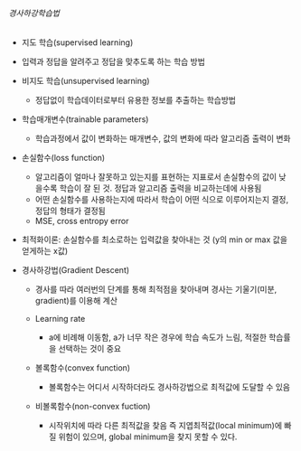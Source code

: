 ###### 경사하강학습법

- 지도 학습(supervised learning)
  
- 입력과 정답을 알려주고 정답을 맞추도록 하는 학습 방법
  
- 비지도 학습(unsupervised learning)
  
  - 정답없이 학습데이터로부터 유용한 정보를 추출하는 학습방법
  
- 학습매개변수(trainable parameters)
  
  - 학습과정에서 값이 변화하는 매개변수, 값의 변화에 따라 알고리즘 출력이 변화
  
- 손실함수(loss function)
  - 알고리즘이 얼마나 잘못하고 있는지를 표현하는 지표로서 손실함수의 값이 낮을수록 학습이 잘 된 것. 정답과 알고리즘 출력을 비교하는데에 사용됨
  - 어떤 손실함수를 사용하는지에 따라서 학습이 어떤 식으로 이루어지는지 결정, 정답의 형태가 결정됨
  - MSE, cross entropy error
  
- 최적화이론: 손실함수를 최소로하는 입력값을 찾아내는 것 (y의 min or max 값을 얻게하는 x값)

- 경사하강법(Gradient Descent)

  - 경사를 따라 여러번의 단계를 통해 최적점을 찾아내며 경사는 기울기(미분, gradient)를 이용해 계산

  - Learning rate
    - a에 비례해 이동함, a가 너무 작은 경우에 학습 속도가 느림, 적절한 학습률을 선택하는 것이 중요
  - 볼록함수(convex function) 
    - 볼록함수는 어디서 시작하더라도 경사하강법으로 최적값에 도달할 수 있음
  - 비볼록함수(non-convex fuction)
    - 시작위치에 따라 다른 최적값을 찾음 즉 지엽최적값(local minimum)에 빠질 위험이 있으며,  global minimum을 찾지 못할 수 있다.